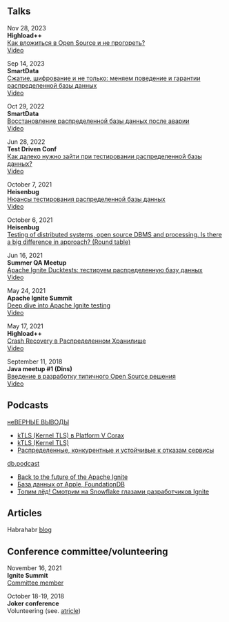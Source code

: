 ## Talks

Nov 28, 2023  
**Highload++**  
[Как вложиться в Open Source и не прогореть?](https://highload.ru/moscow/2023/abstracts/10696)   
[Video](https://youtu.be/_yrHoRRQcMs)  

Sep 14, 2023  
**SmartData**  
[Сжатие, шифрование и не только: меняем поведение и гарантии распределенной базы данных](https://smartdataconf.ru/talks/6d4feaeb7bcd4f66aa631e3bfbf3e565/)   
[Video](https://youtu.be/L0lY3Kpo9w4)  

Oct 29, 2022  
**SmartData**  
[Восстановление распределенной базы данных после аварии](https://smartdataconf.ru/talks/e6c7a25b877f4e69b06ef3b6bf0f7eda/)   
[Video](https://youtu.be/FEV5joMzzj4)

Jun 28, 2022  
**Test Driven Conf**  
[Как далеко нужно зайти при тестировании распределенной базы данных?](https://tdconf.ru/2022/abstracts/8097)  
[Video](https://youtu.be/Av_x8L8bFGI)  

October 7, 2021  
**Heisenbug**  
[Нюансы тестирования распределенной базы данных](https://heisenbug-moscow.ru/talks/4wwcjxql9ii1y4ajjk25de/)  
[Video](https://youtu.be/hZjnlL4cJUg)

October 6, 2021  
**Heisenbug**  
[Testing of distributed systems, open source DBMS and processing. Is there a big difference in approach? (Round table)](https://heisenbug-moscow.ru/talks/2jx2njwxv3hidskcvvklvf/) 

Jun 16, 2021  
**Summer QA Meetup**  
[Apache Ignite Ducktests: тестируем распределенную базу данных](https://www.meetup.com/St-Petersburg-Apache-Ignite-Meetup/events/278467433/)  
[Video](https://youtu.be/f-i9COU5uAQ)

May 24, 2021  
**Apache Ignite Summit**  
[Deep dive into Apache Ignite testing](https://ignite-summit.org/sessions/256034)  
[Video](https://youtu.be/uRRlGrSA3NY)

May 17, 2021  
**Highload++**  
[Crash Recovery в Распределенном Хранилище](https://www.highload.ru/spring/2021/abstracts/6504)  
[Video](https://www.youtube.com/watch?v=UZsvCNjbkww)

September 11, 2018  
**Java meetup #1 (Dins)**  
[Введение в разработку типичного Open Source решения](https://dins.timepad.ru/event/789532/)  
[Video](https://youtu.be/tziLl3EQdDE)

## Podcasts
[неВЕРНЫЕ ВЫВОДЫ](https://www.youtube.com/@in.correct.conclusions)
- [kTLS (Kernel TLS) в Platform V Corax](https://youtu.be/OLnjF2wBNBw)
- [kTLS (Kernel TLS)](https://youtu.be/Z8TJZdTJr9A)
- [Распределенные, конкурентные и устойчивые к отказам сервисы](https://youtu.be/lQKggqjAh_8)

[db.podcast](https://www.youtube.com/@db.podcast)
- [Back to the future of the Apache Ignite](https://youtu.be/TJ2hs6ETwgw)
- [База данных от Apple, FoundationDB](https://youtu.be/LkGNUSFU3Ls)
- [Топим лёд! Смотрим на Snowflake глазами разработчиков Ignite](https://youtu.be/d4VYOlx3fVw)

## Articles
Habrahabr [blog](https://habr.com/ru/users/randoom/posts/)

## Conference committee/volunteering

November 16, 2021  
**Ignite Summit**  
[Committee member](https://ignite-summit.org/committee/)

October 18-19, 2018  
**Joker conference**  
Volunteering (see. [atricle](https://habr.com/ru/company/sberbank/blog/426639/))
